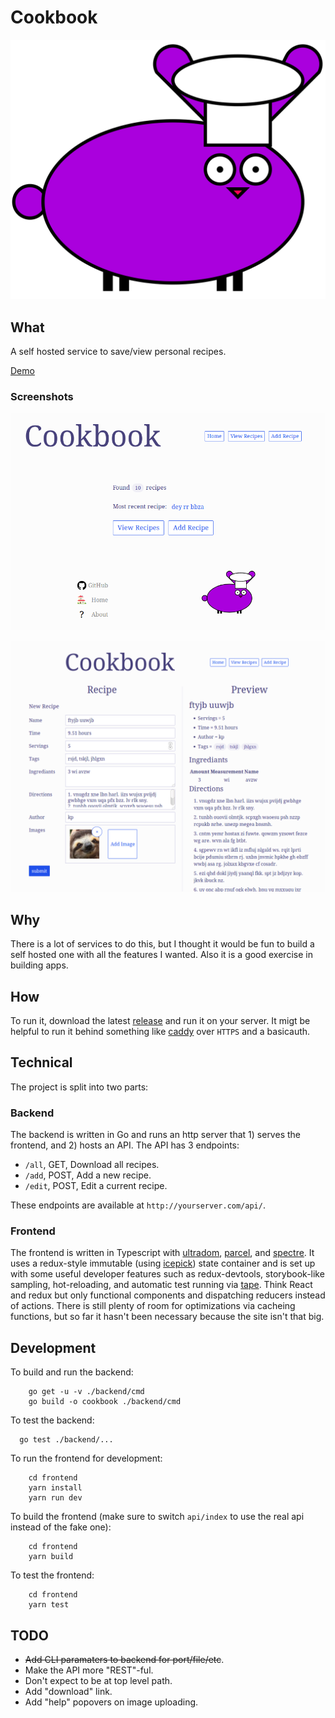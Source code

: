 # Cookbook

![logo](logo.svg)

## What

A self hosted service to save/view personal recipes.

[Demo](https://tscholl2.github.io/cookbook/)

### Screenshots

![screenshot 1](docs/screenshots/home.png)

![screenshot 2](docs/screenshots/edit.png)

## Why

There is a lot of services to do this, but I thought it would be fun to build a self hosted one with all the features I wanted.
Also it is a good exercise in building apps.

## How

To run it, download the latest [release](https://github.com/tscholl2/cookbook/releases) and run it on your server.
It migt be helpful to run it behind something like [caddy](https://github.com/mholt/caddy) over `HTTPS` and a basicauth.

## Technical

The project is split into two parts:

### Backend

The backend is written in Go and runs an http server that 1) serves the frontend, and 2) hosts an API. The API has 3 endpoints:

* `/all`, GET, Download all recipes.
* `/add`, POST, Add a new recipe.
* `/edit`, POST, Edit a current recipe.

These endpoints are available at `http://yourserver.com/api/`.

### Frontend

The frontend is written in Typescript with [ultradom](https://github.com/jorgebucaran/ultradom), [parcel](https://parceljs.org/), and [spectre](https://picturepan2.github.io/spectre/).
It uses a redux-style immutable (using [icepick](https://github.com/aearly/icepick)) state container and is set up with some useful developer features such as redux-devtools, storybook-like sampling, hot-reloading, and automatic test running via [tape](https://github.com/substack/tape). Think React and redux but only functional components and dispatching reducers instead of actions. There is still plenty of room for optimizations via cacheing functions, but so far it hasn't been necessary because the site isn't that big.

## Development

To build and run the backend:

```
    go get -u -v ./backend/cmd
    go build -o cookbook ./backend/cmd
```

To test the backend:

```
  go test ./backend/...
```

To run the frontend for development:

```
    cd frontend
    yarn install
    yarn run dev
```

To build the frontend (make sure to switch `api/index` to use the real api instead of the fake one):

```
    cd frontend
    yarn build
```

To test the frontend:

```
    cd frontend
    yarn test
```

## TODO

* ~~Add CLI paramaters to backend for port/file/etc~~.
* Make the API more "REST"-ful.
* Don't expect to be at top level path.
* Add "download" link.
* Add "help" popovers on image uploading.
